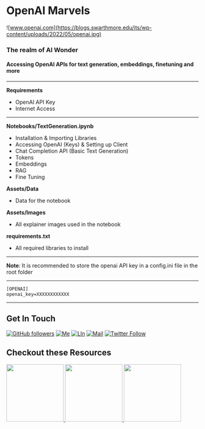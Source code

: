 # OpenAI Marvels
![www.openai.com](https://blogs.swarthmore.edu/its/wp-content/uploads/2022/05/openai.jpg)
### The realm of AI Wonder
#### Accessing OpenAI APIs for text generation, embeddings, finetuning and more

---
__Requirements__
- OpenAI API Key
- Internet Access

---
__Notebooks/TextGeneration.ipynb__

- Installation & Importing Libraries
- Accessing OpenAI (Keys) & Setting up Client
- Chat Completion API (Basic Text Generation)
- Tokens
- Embeddings
- RAG
- Fine Tuning

__Assets/Data__

- Data for the notebook

__Assets/Images__

- All explainer images used in the notebook

__requirements.txt__

- All required libraries to install

---

__Note__: It is recommended to store the openai API key in a config.ini file in the root folder

---

```
[OPENAI]
openai_key=XXXXXXXXXXXX
```

---

## Get In Touch

 
[![GitHub followers](https://img.shields.io/github/followers/abhinav-kimothi?label=Follow&style=social)](https://github.com/abhinav-kimothi)
[![Me](https://img.shields.io/badge/Medium-8A2BE2)](https://medium.com/@abhinavkimothi)
[![LIn](https://img.shields.io/badge/LinkedIn-blue)](https://www.linkedin.com/in/abhinav-kimothi/)
[![Mail](https://img.shields.io/badge/eMail-green)](mailto:abhinav.kimothi.ds@gmail.com)
[![Twitter Follow](https://img.shields.io/twitter/follow/@?style=social)](https://twitter.com/abhinav_kimothi)

## Checkout these Resources



<a href="https://abhinavkimothi.gumroad.com/l/GenAILLM">
    <img src="https://public-files.gumroad.com/jsdnnne2gnhu61f6hrdprwx2255i" width=150>
</a><a href="abhinavkimothi.gumroad.com/l/RAG">
    <img src="https://public-files.gumroad.com/v17k9tp2fnbbtg8iwoxt4m3xgivq" width=150>
</a><a href="abhinavkimothi.gumroad.com/l/GenAITaxonomy">
    <img src="https://public-files.gumroad.com/a730ysxb7a928bb5xkz6fuqabaqp" width=150>
</a>



